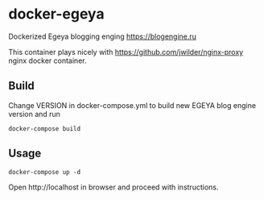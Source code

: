 # docker-egeya
Dockerized Egeya blogging enging https://blogengine.ru

This container plays nicely with https://github.com/jwilder/nginx-proxy nginx docker container.

## Build

Change VERSION in docker-compose.yml to build new EGEYA blog engine version and run

    docker-compose build

## Usage

    docker-compose up -d
    
Open http://localhost in browser and proceed with instructions.
